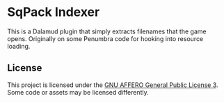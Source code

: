 # SqPack Indexer

This is a Dalamud plugin that simply extracts filenames that the game opens. Originally on some Penumbra code for hooking into resource loading.

## License

This project is licensed under the [GNU AFFERO General Public License 3](LICENSE). Some code or assets may be licensed differently.